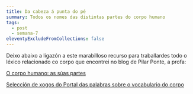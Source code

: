 ```yaml
---
title: Da cabeza á punta do pé
summary: Todos os nomes das distintas partes do corpo humano
tags:
  - post
  - semana-7
eleventyExcludeFromCollections: false
---
```

[](http://aprofa.gal/2020/01/16/partes-do-corpo-4/)Deixo abaixo a ligazón a este marabilloso recurso para traballardes todo o léxico relacionado co corpo que encontrei no blog de Pilar Ponte, a profa:

[O corpo humano: as súas partes](http://aprofa.gal/2020/01/16/partes-do-corpo-4/)

[Selección de xogos do Portal das palabras sobre o vocabulario do corpo ](http://aprofa.gal/2020/01/16/o-corpo-humano-xogamos-co-portal-das-palabras/)